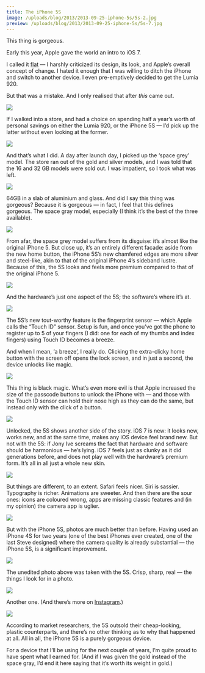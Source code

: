 ```yaml
---
title: The iPhone 5S
image: /uploads/blog/2013/2013-09-25-iphone-5s/5s-2.jpg
preview: /uploads/blog/2013/2013-09-25-iphone-5s/5s-7.jpg
---
```


This thing is gorgeous.

Early this year, Apple gave the world an intro to iOS 7.

I called it [flat](/blog/2013/flat) — I harshly criticized its design, its look, and Apple’s overall concept of change. I hated it enough that I was willing to ditch the iPhone and switch to another device. I even pre-emptively decided to get the Lumia 920.

But that was a mistake. And I only realised that after _this_ came out.

![](/uploads/blog/2013/2013-09-25-iphone-5s/5s-1.jpg)

If I walked into a store, and had a choice on spending half a year’s worth of personal savings on either the Lumia 920, or the iPhone 5S — I’d pick up the latter without even looking at the former.

![](/uploads/blog/2013/2013-09-25-iphone-5s/5s-3.jpg)

And that’s what I did. A day after launch day, I picked up the ‘space grey’ model. The store ran out of the gold and silver models, and I was told that the 16 and 32 GB models were sold out. I was impatient, so I took what was left.

![](/uploads/blog/2013/2013-09-25-iphone-5s/5s-4.jpg)

64GB in a slab of aluminium and glass. And did I say this thing was gorgeous? Because it is gorgeous — in fact, I feel that this defines gorgeous. The space gray model, especially (I think it’s the best of the three available).

![](/uploads/blog/2013/2013-09-25-iphone-5s/5s-5.jpg)

From afar, the space grey model suffers from its disguise: it’s almost like the original iPhone 5. But close up, it’s an entirely different facade: aside from the new home button, the iPhone 5S’s new chamfered edges are more silver and steel-like, akin to that of the original iPhone 4’s sideband lustre. Because of this, the 5S looks and feels more premium compared to that of the original iPhone 5.

![](/uploads/blog/2013/2013-09-25-iphone-5s/5s-6.jpg)

And the hardware’s just one aspect of the 5S; the software’s where it’s at.

![](/uploads/blog/2013/2013-09-25-iphone-5s/5s-7.jpg)

The 5S’s new tout-worthy feature is the fingerprint sensor — which Apple calls the “Touch ID” sensor. Setup is fun, and once you’ve got the phone to register up to 5 of your fingers (I did: one for each of my thumbs and index fingers) using Touch ID becomes a breeze.

And when I mean, ‘a breeze’, I really do. Clicking the extra-clicky home button with the screen off opens the lock screen, and in just a second, the device unlocks like magic.

![](/uploads/blog/2013/2013-09-25-iphone-5s/5s-8.jpg)

This thing is black magic. What’s even more evil is that Apple increased the size of the passcode buttons to unlock the iPhone with — and those with the Touch ID sensor can hold their nose high as they can do the same, but instead only with the click of a button.

![](/uploads/blog/2013/2013-09-25-iphone-5s/5s-9.jpg)

Unlocked, the 5S shows another side of the story. iOS 7 is new: it looks new, works new, and at the same time, makes any iOS device feel brand new. But not with the 5S: if Jony Ive screams the fact that hardware and software should be harmonious — he’s lying. iOS 7 feels just as clunky as it did generations before, and does not play well with the hardware’s premium form. It’s all in all just a whole new skin.

![](/uploads/blog/2013/2013-09-25-iphone-5s/5s-10.jpg)

But things are different, to an extent. Safari feels nicer. Siri is sassier. Typography is richer. Animations are sweeter. And then there are the sour ones: icons are coloured wrong, apps are missing classic features and (in my opinion) the camera app is uglier.

![](/uploads/blog/2013/2013-09-25-iphone-5s/5s-11.jpg)

But with the iPhone 5S, photos are much better than before. Having used an iPhone 4S for two years (one of the best iPhones ever created, one of the last Steve designed) where the camera quality is already substantial — the iPhone 5S, is a significant improvement.

![](/uploads/blog/2013/2013-09-25-iphone-5s/5s-12.jpg)

The unedited photo above was taken with the 5S. Crisp, sharp, real — the things I look for in a photo.

![](/uploads/blog/2013/2013-09-25-iphone-5s/5s-13.jpg)

Another one. (And there’s more on [Instagram](http://instagram.com/cjmlgrto).)

![](/uploads/blog/2013/2013-09-25-iphone-5s/5s-14.jpg)

According to market researchers, the 5S outsold their cheap-looking, plastic counterparts, and there’s no other thinking as to why that happened at all. All in all, the iPhone 5S is a purely gorgeous device.

For a device that I’ll be using for the next couple of years, I’m quite proud to have spent what I earned for. (And if I was given the gold instead of the space gray, I’d end it here saying that it’s worth its weight in gold.)
